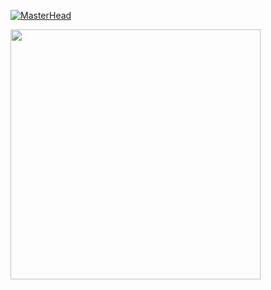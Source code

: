 [![MasterHead](https://repository-images.githubusercontent.com/588181932/e36ec678-7984-4cdd-8e4c-a3932772ff8e)](https://rishavchanda.io)

<img align="center" alt="" width="400" src="https://www.gifcen.com/wp-content/uploads/2022/08/coffee-gif-1.gif">
